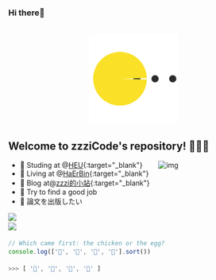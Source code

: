 ### Hi there👋
<div align="center">
	<br>
	<img src="https://raw.githubusercontent.com/Aniket965/Aniket965/master/pacman.svg?sanitize=true" width="180" height="180">
</div>

## Welcome to zzziCode's repository! 🎉🎉🎉
<img align="right" alt="img" src="https://github-readme-stats.vercel.app/api/top-langs/?username=zzziCode&layout=compact&theme=tokyonight" width="40%" height="50%" />
<!--![Top Langs](https://github-readme-stats.vercel.app/api/top-langs/?username=zzziCode&layout=compact&theme=tokyonight)-->
<!--<img align="right" src="https://github-readme-stats.vercel.app/api?username=zzziCode&show_icons=true&icon_color=CE1D2D&text_color=718096&bg_color=ffffff&hide_title=true" />-->

- 🏫 Studing at @[HEU](http://www.hrbeu.edu.cn/){:target="_blank"}
- 🏡 Living at @[HaErBin](https://zh.wikipedia.org/wiki/%E5%93%88%E5%B0%94%E6%BB%A8%E5%B8%82){:target="_blank"}
- 🌱 Blog at@[zzzi的小站](https://zzzicode.github.io/){:target="_blank"}
- 🧐 Try to find a good job
- 🤔 論文を出版したい
  
![](https://img.shields.io/badge/%E5%86%99%E4%BD%9C%E5%B7%A5%E5%85%B7-Typora-blue)  
![](https://img.shields.io/badge/%E5%9B%BE%E5%BA%8A-%E8%85%BE%E8%AE%AF%E4%BA%91-blue)  

```javascript
// Which came first: the chicken or the egg?
console.log(['🥚', '🐣', '🐥', '🐔'].sort())

>>> [ '🐔', '🥚', '🐣', '🐥' ]
```
